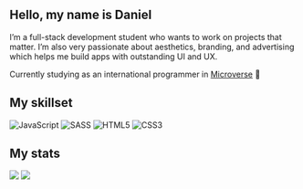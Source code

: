 ## Hello, my name is Daniel
<p>I’m a full-stack development student who wants to work on projects that matter. I’m also very passionate about aesthetics, branding, and advertising which helps me build apps with outstanding UI and UX.</p>

<p>Currently studying as an international programmer in <a href="https://www.microverse.org/" target="_blank">Microverse</a> 💪</p>

## My skillset

<div>
  <img alt="JavaScript" src="https://img.shields.io/badge/javascript-%23323330.svg?style=for-the-badge&logo=javascript&logoColor=%23F7DF1E"/>
  <img alt="SASS" src="https://img.shields.io/badge/SASS-hotpink.svg?style=for-the-badge&logo=SASS&logoColor=white"/>
  <img alt="HTML5" src="https://img.shields.io/badge/html5-%23E34F26.svg?style=for-the-badge&logo=html5&logoColor=white"/>
  <img alt="CSS3" src="https://img.shields.io/badge/css3-%231572B6.svg?style=for-the-badge&logo=css3&logoColor=white"/>
</div>

## My stats

<div>
  <img src="https://github-readme-stats.vercel.app/api?username=d4niel&show_icons=true&?count_private=true?&theme=dark" />
  <img src="https://github-readme-stats.vercel.app/api/top-langs/?username=d4nielj&layout=compact&theme=dark" />
</div>
